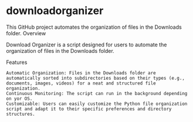 # downloadorganizer
This GitHub project automates the organization of files in the Downloads folder.
Overview

Download Organizer is a script designed for users to automate the organization of files in the Downloads folder. 

Features

    Automatic Organization: Files in the Downloads folder are automatically sorted into subdirectories based on their types (e.g., documents, images, videos) for a neat and structured file organization.
    Continuous Monitoring: The script can run in the background depending on yor OS.
    Customizable: Users can easily customize the Python file organization script and adapt it to their specific preferences and directory structures.


